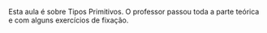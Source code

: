 Esta aula é sobre Tipos Primitivos. O professor passou toda a parte teórica e com alguns exercícios de fixação.